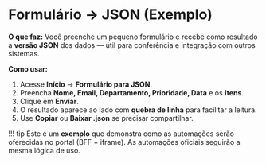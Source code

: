 # Formulário → JSON (Exemplo)

**O que faz:** Você preenche um pequeno formulário e recebe como resultado a **versão JSON** dos dados — útil para conferência e integração com outros sistemas.

**Como usar:**
1. Acesse **Início** → **Formulário para JSON**.
2. Preencha **Nome, Email, Departamento, Prioridade, Data** e os **Itens**.
3. Clique em **Enviar**.
4. O resultado aparece ao lado com **quebra de linha** para facilitar a leitura.
5. Use **Copiar** ou **Baixar .json** se precisar compartilhar.

!!! tip
    Este é um **exemplo** que demonstra como as automações serão oferecidas no portal (BFF + iframe). As automações oficiais seguirão a mesma lógica de uso.

